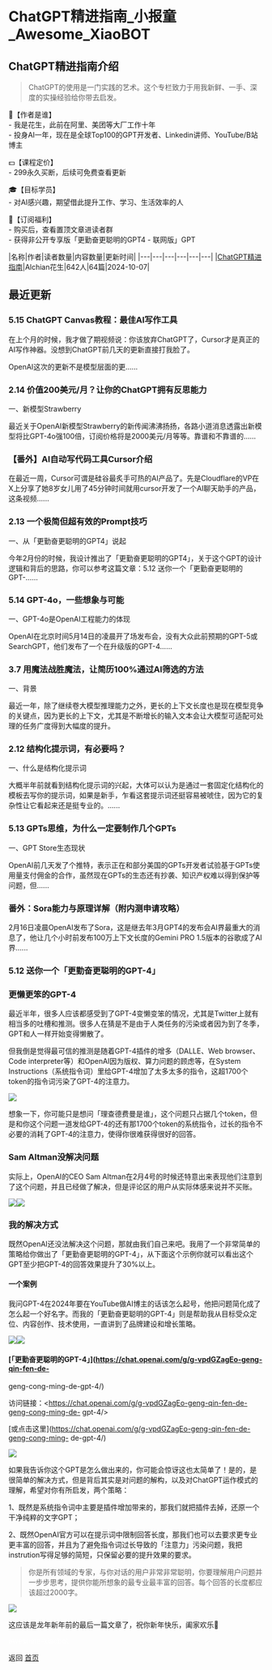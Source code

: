 # ChatGPT精进指南_小报童_Awesome_XiaoBOT

## ChatGPT精进指南介绍
> ChatGPT的使用是一门实践的艺术。这个专栏致力于用我新鲜、一手、深度的实操经验给你带去启发。    
    
🚀【作者是谁】    
\- 我是花生，此前在阿里、美团等大厂工作十年    
\- 投身AI一年，现在是全球Top100的GPT开发者、Linkedin讲师、YouTube/B站博主    
    
💵【课程定价】    
\- 299永久买断，后续可免费查看更新    
    
🎓【目标学员】    
\- 对AI感兴趣，期望借此提升工作、学习、生活效率的人    
    
🎁【订阅福利】    
\- 购买后，查看置顶文章进读者群    
\- 获得非公开专享版「更勤奋更聪明的GPT4 - 联网版」GPT  
  


|名称|作者|读者数量|内容数量|更新时间|
|---|---|---|---|---|---|
|[ChatGPT精进指南](https://xiaobot.net/p/AIclass?refer=0b133df9-27dc-423b-8101-639049001c13)|Alchian花生|642人|64篇|2024-10-07|

## 最近更新
### 5.15 ChatGPT Canvas教程：最佳AI写作工具

在上个月的时候，我才做了期视频说：你该放弃ChatGPT了，Cursor才是真正的AI写作神器。没想到ChatGPT前几天的更新直接打我脸了。

OpenAI这次的更新不是模型层面的更......

### 2.14 价值200美元/月？让你的ChatGPT拥有反思能力

一、新模型Strawberry

最近关于OpenAI新模型Strawberry的新传闻沸沸扬扬，各路小道消息透露出新模型将比GPT-4o强100倍，订阅价格将是2000美元/月等等。靠谱和不靠谱的......

### 【番外】AI自动写代码工具Cursor介绍

在最近一周，Cursor可谓是硅谷最炙手可热的AI产品了。先是Cloudflare的VP在X上分享了她8岁女儿用了45分钟时间就用cursor开发了一个AI聊天助手的产品，这条视频......

### 2.13 一个极简但超有效的Prompt技巧

一、从「更勤奋更聪明的GPT4」说起

今年2月份的时候，我设计推出了「更勤奋更聪明的GPT4」，关于这个GPT的设计逻辑和背后的思路，你可以参考这篇文章：5.12
送你一个「更勤奋更聪明的GPT-......

### 5.14 GPT-4o，一些想象与可能

一、GPT-4o是OpenAI工程能力的体现

OpenAI在北京时间5月14日的凌晨开了场发布会，没有大众此前预期的GPT-5或SearchGPT，他们发布了一个在升级版的GPT-4......

### 3.7 用魔法战胜魔法，让简历100%通过AI筛选的方法

一、背景

最近一年，除了继续卷大模型推理能力之外，更长的上下文长度也是现在模型竞争的关键点，因为更长的上下文，尤其是不断增长的输入文本会让大模型可适配可处理的任务广度得到大幅度的提升。

### 2.12 结构化提示词，有必要吗？

一、什么是结构化提示词

大概半年前就看到结构化提示词的兴起，大体可以认为是通过一套固定化结构化的模板去写你的提示词，如果是新手，乍看这套提示词还挺容易被唬住，因为它的复杂性让它看起来还是挺专业的。......

### 5.13 GPTs思维，为什么一定要制作几个GPTs

一、GPT Store生态现状

OpenAI前几天发了个推特，表示正在和部分美国的GPTs开发者试验基于GPTs使用量支付佣金的合作，虽然现在GPTs的生态还有抄袭、知识产权难以得到保护等问题，但......

### 番外：Sora能力与原理详解（附内测申请攻略）

2月16日凌晨OpenAI发布了Sora，这是继去年3月GPT4的发布会AI界最重大的消息了，他让几个小时前发布100万上下文长度的Gemini PRO
1.5版本的谷歌成了AI界......

### 5.12 送你一个「更勤奋更聪明的GPT-4」

### 更懒更笨的GPT-4

最近半年，很多人应该都感受到了GPT-4变懒变笨的情况，尤其是Twitter上就有相当多的吐槽和推测。很多人在猜是不是由于人类任务的污染或者因为到了冬季，GPT和人一样开始变得懒散了。

但我倒是觉得最可信的推测是随着GPT-4插件的增多（DALLE、Web browser、Code
interpreter等）和OpenAI因为版权、算力问题的顾虑等，在System
Instructions（系统指令词）里给GPT-4增加了太多太多的指令，这超1700个token的指令词污染了GPT-4的注意力。

![](https://static.xiaobot.net/file/2024-02-07/138610/72557f1b02b8ed0437c41dd8ae55737d.png)

想象一下，你可能只是想问「理查德费曼是谁」，这个问题只占据几个token，但是和你这个问题一道发给GPT-4的还有那1700个token的系统指令，过长的指令不必要的消耗了GPT-4的注意力，使得你很难获得很好的回答。

### Sam Altman没解决问题

实际上，OpenAI的CEO Sam
Altman在2月4号的时候还特意出来表现他们注意到了这个问题，并且已经做了解决，但是评论区的用户从实际体感来说并不买账。

![](https://static.xiaobot.net/file/2024-02-07/138610/3aa53b33e184b5e99a32e61c3b536df1.png)![](https://static.xiaobot.net/file/2024-02-07/138610/01c54ce7ede89741805eb3f5eb594905.png)

### 我的解决方式

既然OpenAI还没法解决这个问题，那就由我们自己来吧。我用了一个非常简单的策略给你做出了「更勤奋更聪明的GPT-4」，从下面这个示例你就可以看出这个GPT至少把GPT-4的回答效果提升了30%以上。

#### 一个案例

我问GPT-4在2024年要在YouTube做AI博主的话该怎么起号，他把问题简化成了怎么起一个好名字。而我的「更勤奋更聪明的GPT-4」则是帮助我从目标受众定位、内容创作、技术使用，一直讲到了品牌建设和增长策略。

![](https://static.xiaobot.net/file/2024-02-07/138610/eab6f98a1ca65b13b6c1b86af6ae33ab.png)![](https://static.xiaobot.net/file/2024-02-07/138610/27036386f8967045cd0e7d6798d5fc46.png)

#### [「更勤奋更聪明的GPT-4」](https://chat.openai.com/g/g-vpdGZagEo-geng-qin-fen-de-
geng-cong-ming-de-gpt-4/)

访问链接：<https://chat.openai.com/g/g-vpdGZagEo-geng-qin-fen-de-geng-cong-ming-de-
gpt-4/>

[或点击这里](https://chat.openai.com/g/g-vpdGZagEo-geng-qin-fen-de-geng-cong-ming-
de-gpt-4/)

![](https://static.xiaobot.net/file/2024-02-07/138610/1eb48d3efa0fa5c409de38be816cec19.png)

如果我告诉你这个GPT是怎么做出来的，你可能会惊讶这也太简单了！是的，是很简单的解决方式，但是背后其实是对问题的解构，以及对ChatGPT运作模式的理解，希望对你有所启发，两个策略：

1、既然是系统指令词中主要是插件增加带来的，那我们就把插件去掉，还原一个干净纯粹的文字GPT；

2、既然OpenAI官方可以在提示词中限制回答长度，那我们也可以去要求更专业更丰富的回答，并且为了避免指令词过长导致的「注意力」污染问题，我把instrution写得足够的简短，只保留必要的提升效果的要求。

> 你是所有领域的专家，与你对话的用户非常非常聪明，你要理解用户问题并一步步思考，提供你能所想象的最专业最丰富的回答。每个回答的长度都应该超过2000字。

![](https://static.xiaobot.net/file/2024-02-07/138610/043143619cd58fb93af56ceaa741a0b3.png)

这应该是龙年新年前的最后一篇文章了，祝你新年快乐，阖家欢乐🎉


<a href="https://github.com/Reno9527/awesome-xiaobot" style="color: white; text-decoration: none;">awesome-xiaobot</a>

返回 [首页](../README.md)
